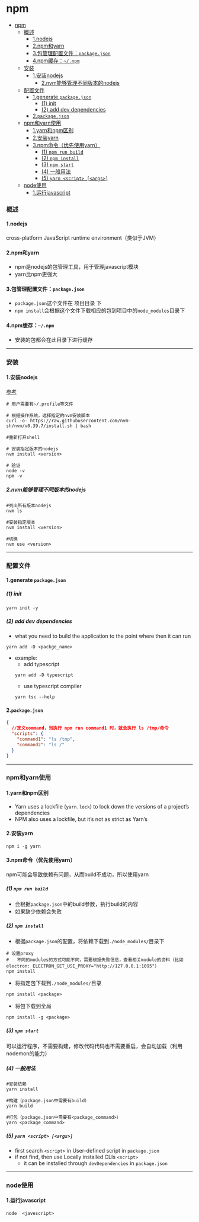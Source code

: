 # npm


<!-- @import "[TOC]" {cmd="toc" depthFrom=1 depthTo=6 orderedList=false} -->

<!-- code_chunk_output -->

- [npm](#npm)
    - [概述](#概述)
      - [1.nodejs](#1nodejs)
      - [2.npm和yarn](#2npm和yarn)
      - [3.包管理配置文件：`package.json`](#3包管理配置文件packagejson)
      - [4.npm缓存：`~/.npm`](#4npm缓存npm)
    - [安装](#安装)
      - [1.安装nodejs](#1安装nodejs)
        - [2.nvm能够管理不同版本的nodejs](#2nvm能够管理不同版本的nodejs)
    - [配置文件](#配置文件)
      - [1.generate `package.json`](#1generate-packagejson)
        - [(1) init](#1-init)
        - [(2) add dev dependencies](#2-add-dev-dependencies)
      - [2.`package.json`](#2packagejson)
    - [npm和yarn使用](#npm和yarn使用)
      - [1.yarn和npm区别](#1yarn和npm区别)
      - [2.安装yarn](#2安装yarn)
      - [3.npm命令（优先使用yarn）](#3npm命令优先使用yarn)
        - [(1) `npm run build`](#1-npm-run-build)
        - [(2) `npm install`](#2-npm-install)
        - [(3) `npm start`](#3-npm-start)
        - [(4) 一般用法](#4-一般用法)
        - [(5) `yarn <script> [<args>]`](#5-yarn-script-args)
    - [node使用](#node使用)
      - [1.运行javascript](#1运行javascript)

<!-- /code_chunk_output -->


### 概述

#### 1.nodejs
cross-platform JavaScript runtime environment（类似于JVM）

#### 2.npm和yarn
* npm是nodejs的包管理工具，用于管理javascript模块
* yarn比npm更强大

#### 3.包管理配置文件：`package.json`
* `package.json`这个文件在 项目目录 下
* `npm install`会根据这个文件下载相应的包到项目中的`node_modules`目录下

#### 4.npm缓存：`~/.npm`
* 安装的包都会在此目录下进行缓存

***

### 安装

#### 1.安装nodejs
[参考](https://nodejs.org/en/download/package-manager)

```shell
# 用户需要有~/.profile等文件

# 根据操作系统，选择指定的nvm安装脚本
curl -o- https://raw.githubusercontent.com/nvm-sh/nvm/v0.39.7/install.sh | bash

#重新打开shell

# 安装指定版本的nodejs
nvm install <version>

# 验证
node -v
npm -v
```

##### 2.nvm能够管理不同版本的nodejs
```shell
#列出所有版本nodejs
nvm ls

#安装指定版本
nvm install <version>

#切换
nvm use <version>
```

***

### 配置文件

#### 1.generate `package.json`

##### (1) init
```shell
yarn init -y
```

##### (2) add dev dependencies
* what you need to build the application to the point where then it can run
```shell
yarn add -D <packge_name>
```
* example:
  * add typescript
  ```shell
  yarn add -D typescript
  ```
  * use typescript compiler
  ```shell
  yarn tsc --help
  ```


#### 2.`package.json`
```json
{
  //定义command，当执行 npm run command1 时，就会执行 ls /tmp/命令
  "scripts": {
    "command1": "ls /tmp",
    "command2": "ls /"
  }
}
```

***

### npm和yarn使用

#### 1.yarn和npm区别

* Yarn uses a lockfile (`yarn.lock`) to lock down the versions of a project’s dependencies
* NPM also uses a lockfile, but it’s not as strict as Yarn’s

#### 2.安装yarn
```shell
npm i -g yarn
```

#### 3.npm命令（优先使用yarn）
npm可能会导致依赖有问题，从而build不成功，所以使用yarn

##### (1) `npm run build`
* 会根据`package.json`中的build参数，执行build的内容
* 如果缺少依赖会失败

##### (2) `npm install`
* 根据`package.json`的配置，将依赖下载到`./node_modules/`目录下
```shell
# 设置proxy
#   不同的modules的方式可能不同，需要根据失败信息，查看相关module的资料（比如electron: ELECTRON_GET_USE_PROXY="http://127.0.0.1:1095"）
npm install
```

* 将指定包下载到`./node_modules/`目录
```shell
npm install <package>
```

* 将包下载到全局
```shell
npm install -g <package>
```

##### (3) `npm start`
可以运行程序，不需要构建，修改代码代码也不需要重启，会自动加载（利用nodemon的能力）

##### (4) 一般用法

```shell
#安装依赖
yarn install

#构建（package.json中需要有build）
yarn build

#打包（package.json中需要有<package_command>）
yarn <package_command>
```

##### (5) `yarn <script> [<args>]`

* first search `<script>` in User-defined script in `package.json`
* if not find, then use Locally installed CLIs `<script>`
  * it can be installed through `devDependencies` in `package.json`

***

### node使用

#### 1.运行javascript
```shell
node  <javescript>
```
